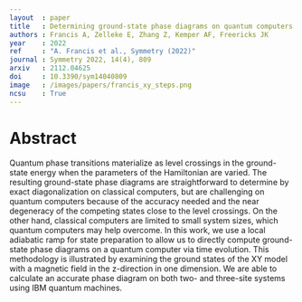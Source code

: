 ```yaml
---
layout  : paper
title   : Determining ground-state phase diagrams on quantum computers via a generalized application of adiabatic state preparation
authors : Francis A, Zelleke E, Zhang Z, Kemper AF, Freericks JK
year    : 2022
ref     : "A. Francis et al., Symmetry (2022)"
journal : Symmetry 2022, 14(4), 809
arxiv   : 2112.04625
doi     : 10.3390/sym14040809
image   : /images/papers/francis_xy_steps.png
ncsu    : True
---
```


# Abstract
Quantum phase transitions materialize as level crossings in the ground-state energy when the parameters of the Hamiltonian are varied. The resulting ground-state phase diagrams are straightforward to determine by exact diagonalization on classical computers, but are challenging on quantum computers because of the accuracy needed and the near degeneracy of the competing states close to the level crossings. On the other hand, classical computers are limited to small system sizes, which quantum computers may help overcome. In this work, we use a local adiabatic ramp for state preparation to allow us to directly compute ground-state phase diagrams on a quantum computer via time evolution. This methodology is illustrated by examining the ground states of the XY model with a magnetic field in the z-direction in one dimension. We are able to calculate an accurate phase diagram on both two- and three-site systems using IBM quantum machines.
